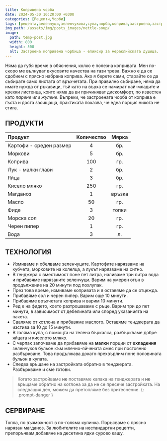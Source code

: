 ```yaml
---
title: Копривена чорба
date: 2024-05-30 16:20:00 +0300
categories: [Рецепти,Чорби]
tags: [рецепта,зеленчуци,зеленчукова,супа,чорба,коприва,застроена,застройка,пролет]   # TAG names should always be lowercase
img_path: /assets/img/posts_images/nettle-soup/
image:
  path: temp-post.jpg
  width: 800
  height: 500
  alt: Застроена копривена чорбица - еликсир за мераклийската душица.
---
```


Няма да губя време в обяснения, колко е полезна копривата. Мен по-скоро ме вълнуват вкусовите качества на тази трева. Важно е да се сдобием с прясно набрана коприва. Ако я берете сами, старайте се да събирате само листата от връхчетата. При правилно събиране, няма да имате нужда от ръкавици, тъй като на върха се намират най-младите и крехки листенца, които няма да ви причиняват дискомфорт, по известен като *парене* или *жулене*. Въпреки, че застроената чорба от коприва е гъста и доста засищаща, практиката показва, че една порция никога не стига.

## **ПРОДУКТИ**

| Продукт                    |Количество  |Мярка   |
|:---------------------------|:----------:|:------:|
|Картофи - среден размер     |4           |бр.     |
|Моркови                     |5           |бр.     |
|Коприва                     |100         |гр.     |
|Лук - малки глави           |2           |бр.     |
|Яйца                        |3           |бр.     |
|Кисело мляко                |250         |гр.     |
|Магданоз                    |1           |връзка  |
|Масло                       |50          |гр.     |
|Фиде                        |3           |топки   |
|Морска сол                  |20          |гр.     |
|Черен пипер                 |1           |гр.     |
|Вода                        |3           |л.      |

## **ТЕХНОЛОГИЯ**

- Измиваме и обелваме зеленчуците. Картофите нарязваме на кубчета, морковите на колелца, а лукът нарязваме на ситно.
- В тенджера с вместимост поне пет литра, наливаме три литра вода и прибавяме нарязаните зеленчуци. Варим на умерен огън в продължение на 20 минути под похлупак.
- През това време, измиваме копривата и я оставяме да се отцежда.
- Прибавяме сол и черен пипер. Варим още 10 минути.
- Прибавяме връхчетата коприва и варим 10 минути.
- Ред е на фидето, което разтрошаваме с ръце. Варим три до пет минути, в зависимост от дебелината или според указанията на пакета.
- Сваляме от котлона и прибавяме маслото. Оставяме тенджерата да изстива за 10 до 15 минути.
- В голяма купа, с помощта на телена бъркалка, разбъркваме добре яйцата и киселото мляко.
- С черпак започваме да прибавяме на **малки** порции от **охладения** зеленчуков бульон към млечно-яйчената смес при постоянно разбъркване. Това продължава докато прехвърлим поне половината бульон в купата.
- Следва връщане на застройката обратно в тенджерата. Разбъркваме и сме готови.

> Когато застройваме **не** поставяме капака на тенджерата и **не** връщаме обратно на котлона за да не се пресече застройката. На следващия ден, можем да претопляме без притеснение.
{: .prompt-danger }

## **СЕРВИРАНЕ**

Топла, по възможност в по-голяма купичка. Поръсваме с прясно нарязан магданоз. За любителите на нестандартни рецепти, препоръчвам добавяне на десетина ядки сурово кашу.
